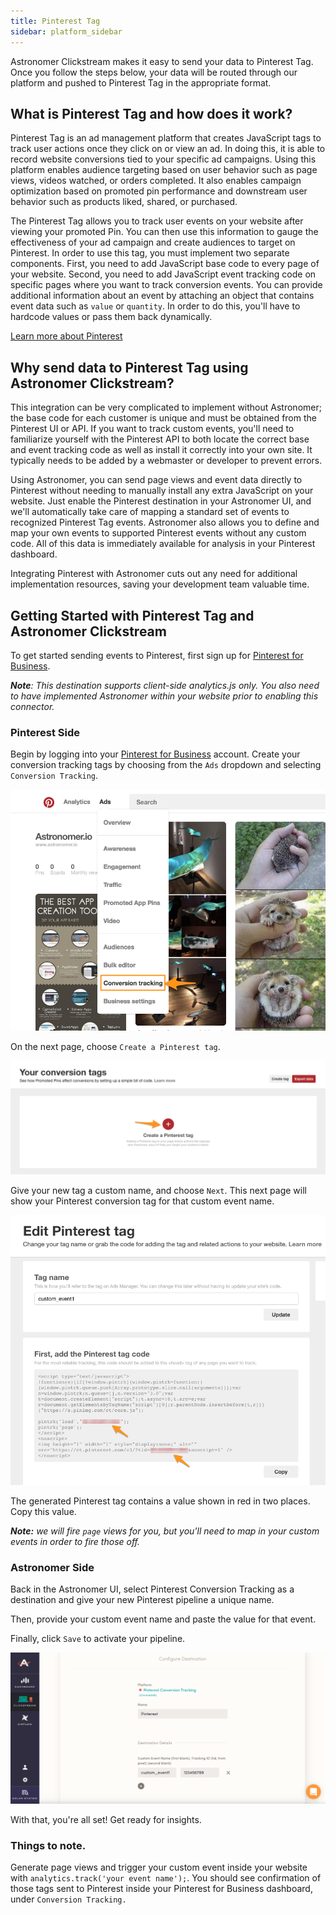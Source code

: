```yaml
---
title: Pinterest Tag
sidebar: platform_sidebar
---
```

Astronomer Clickstream makes it easy to send your data to Pinterest Tag. Once you follow the steps below, your data will be routed through our platform and pushed to Pinterest Tag in the appropriate format.

## What is Pinterest Tag and how does it work?

Pinterest Tag is an ad management platform that creates JavaScript tags to track user actions once they click on or view an ad. In doing this, it is able to record website conversions tied to your specific ad campaigns. Using this platform enables audience targeting based on user behavior such as page views, videos watched, or orders completed. It also enables campaign optimization based on promoted pin performance and downstream user behavior such as products liked, shared, or purchased.

The Pinterest Tag allows you to track user events on your website after viewing your promoted Pin. You can then use this information to gauge the effectiveness of your ad campaign and create audiences to target on Pinterest. In order to use this tag, you must implement two separate components. First, you need to add JavaScript base code to every page of your website. Second, you need to add JavaScript event tracking code on specific pages where you want to track conversion events. You can provide additional information about an event by attaching an object that contains event data such as `value` or `quantity`. In order to do this, you'll have to hardcode values or pass them back dynamically.

[Learn more about Pinterest](https://business.pinterest.com/en)

## Why send data to Pinterest Tag using Astronomer Clickstream?

This integration can be very complicated to implement without Astronomer; the base code for each customer is unique and must be obtained from the Pinterest UI or API. If you want to track custom events, you'll need to familiarize yourself with the Pinterest API to both locate the correct base and event tracking code as well as install it correctly into your own site. It typically needs to be added by a webmaster or developer to prevent errors.

Using Astronomer, you can send page views and event data directly to Pinterest without needing to manually install any extra JavaScript on your website. Just enable the Pinterest destination in your Astronomer UI, and we'll automatically take care of mapping a standard set of events to recognized Pinterest Tag events. Astronomer also allows you to define and map your own events to supported Pinterest events without any custom code. All of this data is immediately available for analysis in your Pinterest dashboard.

Integrating Pinterest with Astronomer cuts out any need for additional implementation resources, saving your development team valuable time.

## Getting Started with Pinterest Tag and Astronomer Clickstream

To get started sending events to Pinterest, first sign up for [Pinterest for Business](https://business.pinterest.com/en).

***Note**: This destination supports client-side analytics.js only. You also need to have implemented Astronomer within your website prior to enabling this connector.*

### Pinterest Side

Begin by logging into your [Pinterest for Business](https://business.pinterest.com/en) account. Create your conversion tracking tags by choosing from the `Ads` dropdown and selecting `Conversion Tracking`.

![pinterest1](../../../images/pinterest1.png)

On the next page, choose `Create a Pinterest tag`.

![pinterest2](../../../images/pinterest2.png)

Give your new tag a custom name, and choose `Next`. This next page will show your Pinterest conversion tag for that custom event name.

![pinterest3](../../../images/pinterest3.png)

The generated Pinterest tag contains a value shown in red in two places. Copy this value.

***Note:** we will fire `page` views for you, but you'll need to map in your custom events in order to fire those off.*

### Astronomer Side

Back in the Astronomer UI, select Pinterest Conversion Tracking as a destination and give your new Pinterest pipeline a unique name.

Then, provide your custom event name and paste the value for that event.

Finally, click `Save` to activate your pipeline.

![pinterest4](../../../images/pinterest4.png)

With that, you're all set! Get ready for insights.

### Things to note.

Generate page views and trigger your custom event inside your website with `analytics.track('your event name');`. You should see confirmation of those tags sent to Pinterest inside your Pinterest for Business dashboard, under `Conversion Tracking.`
